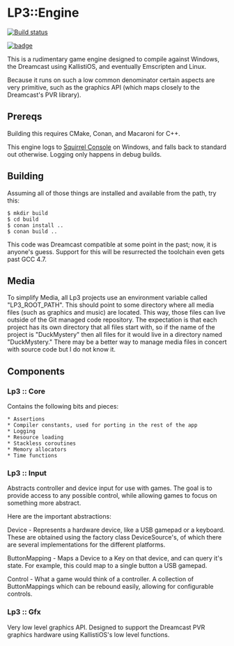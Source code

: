 # LP3::Engine

[![Build status](https://ci.appveyor.com/api/projects/status/0h294w0e2mmrgu4y?svg=true)](https://ci.appveyor.com/project/TimSimpson/lp3-engine)

[![badge](https://img.shields.io/badge/conan.io-Lp3-Engine%2F0.0.4.0-green.svg?logo=data:image/png;base64%2CiVBORw0KGgoAAAANSUhEUgAAAA4AAAAOCAMAAAAolt3jAAAA1VBMVEUAAABhlctjlstkl8tlmMtlmMxlmcxmmcxnmsxpnMxpnM1qnc1sn85voM91oM11oc1xotB2oc56pNF6pNJ2ptJ8ptJ8ptN9ptN8p9N5qNJ9p9N9p9R8qtOBqdSAqtOAqtR%2BrNSCrNJ/rdWDrNWCsNWCsNaJs9eLs9iRvNuVvdyVv9yXwd2Zwt6axN6dxt%2Bfx%2BChyeGiyuGjyuCjyuGly%2BGlzOKmzOGozuKoz%2BKqz%2BOq0OOv1OWw1OWw1eWx1eWy1uay1%2Baz1%2Baz1%2Bez2Oe02Oe12ee22ujUGwH3AAAAAXRSTlMAQObYZgAAAAFiS0dEAIgFHUgAAAAJcEhZcwAACxMAAAsTAQCanBgAAAAHdElNRQfgBQkREyOxFIh/AAAAiklEQVQI12NgAAMbOwY4sLZ2NtQ1coVKWNvoc/Eq8XDr2wB5Ig62ekza9vaOqpK2TpoMzOxaFtwqZua2Bm4makIM7OzMAjoaCqYuxooSUqJALjs7o4yVpbowvzSUy87KqSwmxQfnsrPISyFzWeWAXCkpMaBVIC4bmCsOdgiUKwh3JojLgAQ4ZCE0AMm2D29tZwe6AAAAAElFTkSuQmCC)](http://www.conan.io/source/Lp3-Engine/0.0.4.0/TimSimpson/testing)

This is a rudimentary game engine designed to compile against Windows, the Dreamcast using KallistiOS, and eventually Emscripten and Linux.

Because it runs on such a low common denominator certain aspects are very primitive, such as the graphics API (which maps closely to the Dreamcast's PVR library).


## Prereqs

Building this requires CMake, Conan, and Macaroni for C++.

This engine logs to [Squirrel Console](https://github.com/TimSimpson/SquirrelConsole) on Windows, and falls back to standard out otherwise. Logging
only happens in debug builds.


## Building

Assuming all of those things are installed and available from the path, try
this:

    $ mkdir build
    $ cd build
    $ conan install ..
    $ conan build ..

This code was Dreamcast compatible at some point in the past; now, it is
anyone's guess. Support for this will be resurrected the toolchain even gets
past GCC 4.7.

## Media

To simplify Media, all Lp3 projects use an environment variable called
"LP3_ROOT_PATH". This should point to some directory where all media files
(such as graphics and music) are located. This way, those files can live
outside of the Git managed code repository. The expectation is that each
project has its own directory that all files start with, so if the name of
the project is "DuckMystery" then all files for it would live in a directory
named "DuckMystery." There may be a better way to manage media files in
concert with source code but I do not know it.

## Components

### Lp3 :: Core

Contains the following bits and pieces:

    * Assertions
    * Compiler constants, used for porting in the rest of the app
    * Logging
    * Resource loading
    * Stackless coroutines
    * Memory allocators
    * Time functions

### Lp3 :: Input

Abstracts controller and device input for use with games. The goal is to
provide access to any possible control, while allowing games to focus on
something more abstract.

Here are the important abstractions:

Device -
    Represents a hardware device, like a USB gamepad or a keyboard.
    These are obtained using the factory class DeviceSource's, of which there
    are several implementations for the different platforms.

ButtonMapping -
    Maps a Device to a Key on that device, and can query it's state. For
    example, this could map to a single button a USB gamepad.

Control -
    What a game would think of a controller. A collection of ButtonMappings
    which can be rebound easily, allowing for configurable controls.

### Lp3 :: Gfx

Very low level graphics API. Designed to support the Dreamcast PVR graphics
hardware using KallistiOS's low level functions.
